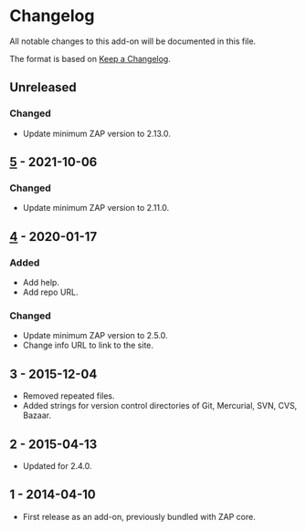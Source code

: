 # Changelog
All notable changes to this add-on will be documented in this file.

The format is based on [Keep a Changelog](https://keepachangelog.com/en/1.0.0/).

## Unreleased
### Changed
- Update minimum ZAP version to 2.13.0.

## [5] - 2021-10-06
### Changed
- Update minimum ZAP version to 2.11.0.

## [4] - 2020-01-17
### Added
- Add help.
- Add repo URL.

### Changed
- Update minimum ZAP version to 2.5.0.
- Change info URL to link to the site.

## 3 - 2015-12-04

- Removed repeated files.
- Added strings for version control directories of Git, Mercurial, SVN, CVS, Bazaar.

## 2 - 2015-04-13

- Updated for 2.4.0.

## 1 - 2014-04-10

- First release as an add-on, previously bundled with ZAP core.

[5]: https://github.com/zaproxy/zap-extensions/releases/directorylistv1-v5
[4]: https://github.com/zaproxy/zap-extensions/releases/directorylistv1-v4
